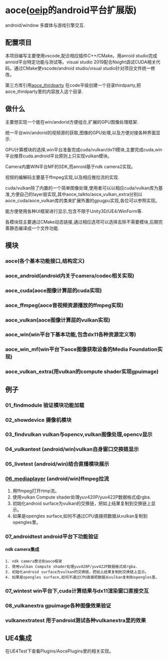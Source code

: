 # aoce([oeip](https://github.com/xxxzhou/oeip)的android平台扩展版)

android/window 多媒体与游戏引擎交互.

## 配置项目

本项目编写主要使用vscode,配合相应插件C++/CMake。用anroid studio完成anroid平台特定功能与测试等。visual studio 2019配合Nsight调试CUDA相关代码。通过CMake使vscode/android studio/visual studio针对项目文件统一修改。

第三方库引用[aoce_thirdparty](https://github.com/xxxzhou/aoce_thirdparty)
在code平级创建一个目录thirdparty,把aoce_thirdparty里的内容放入这个目录.

## 做什么

主要想实现一个能在win/andorid方便组合,扩展的GPU图像处理框架.

统一平台win/andorid的视频源的获取,图像的GPU处理,以及方便对接各种界面显示.

GPU计算模块的选择,win平台准备完成cuda/vulkan/dx11模块,主要完成cuda,win平台推荐cuda.android平台原则上只实现vulkan模块。

Camera内置WIN平台MF的SDK,而anroid基于ndk camera2实现。

视频的编解码主要基于ffmpeg实现,以及相应推拉流的实现.

cuda/vulkan除了内置的一个简单图像处理,使用者可以以相应cuda/vulkan库为基准,方便自己的layer层实现,其中aoce_talkto/aoce_vulkan_extra分别以aoce_cuda/aoce_vulkan库的类来扩展外置的gpugpu实现,各位可以参照实现。

能方便使用各种UI框架进行显示,包含不限于Unity3D/UE4/WinForm等.

各模块现主要通过CMake动态链接,通过相应选项可以选择去除不需要模块,后期完善静态编译成一个文件功能.

## 模块

### aoce(各个基本功能接口,结构定义)

### aoce_android(android内关于camera/codec相关实现)

### aoce_cuda(aoce图像计算层的cuda实现)

### aoce_ffmpeg(aoce音视频资源播放的ffmpeg实现)

### aoce_vulkan(aoce图像计算层的vulkan实现)

### aoce_win(win平台下基本功能,包含dx11各种资源定义等)

### aoce_win_mf(win平台下aoce图像获取设备的Media Foundation实现)

### aoce_vulkan_extra(用vulkan的compute shader实现gpuimage)

## 例子

### 01_findmodule 验证模块功能加载

### 02_showdevice 摄像机模块

### 03_findvulkan vulkan与opencv,vulkan图像处理,opencv显示

### 04_vulkantest (android/win)vulkan自身窗口交换链显示

### 05_livetest (android/win)结合直播模块展示

### [06_mediaplayer](https://zhuanlan.zhihu.com/p/302285687) (android/win)ffmpeg拉流

1. 用ffmpeg打开rtmp流。
2. 使用vulkan Compute shader处理yuv420P/yuv422P数据格式成rgba.
3. 初始化android surface为vulkan的交换链，把如上结果复制到交换链上显示。
4. 如果是opengles surface,如何不通过CPU直接把数据从vulkan复制到opengles里。

### 07_androidtest android平台下功能验证

#### ndk camera集成

    1. ndk camera整合到aoce框架
    2. 使用vulkan Compute shader处理yuv420P/yuv422P数据格式成rgba.
    3. 初始化android surface为vulkan的交换链，把如上结果复制到交换链上显示。
    4. 如果是opengles surface,如何不通过CPU直接把数据从vulkan复制到opengles里。

### 07_wintest win平台下,cuda计算结果与dx11渲染窗口直接交互

### 08_vulkanextra gpuimage各种图像效果验证

### vulkanextratest 用于android测试各种vulkanextra里的效果

## UE4集成

在UE4Test下查看Plugins/AocePlugins里的相关实现。
